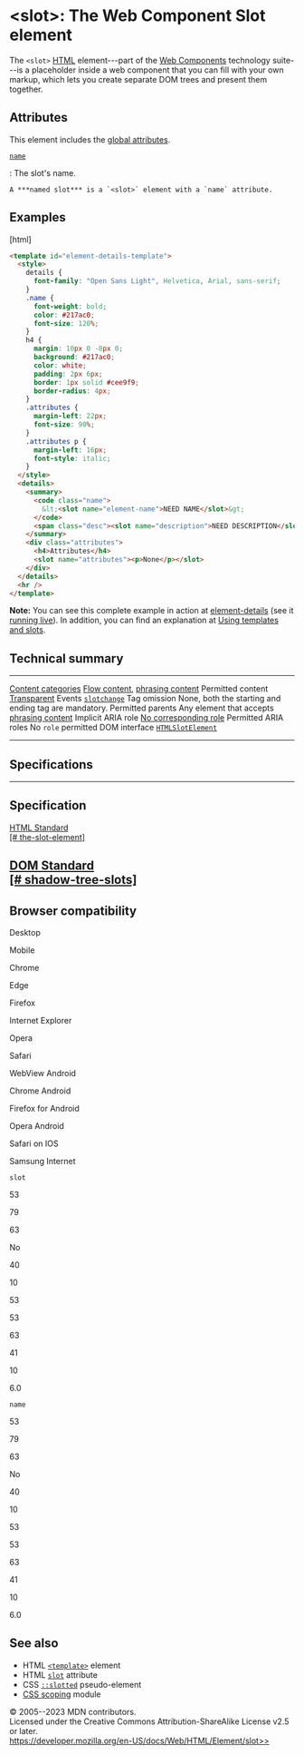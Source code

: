 \<slot\>: The Web Component Slot element
========================================

The `<slot>` [HTML](../index) element---part of the [Web
Components](https://developer.mozilla.org/en-US/docs/Web/API/Web_components)
technology suite---is a placeholder inside a web component that you can
fill with your own markup, which lets you create separate DOM trees and
present them together.

Attributes
----------

This element includes the [global attributes](_Resources/Markup%20And%20Styling/html/global_attributes/index.md).

[`name`](#name)

:   The slot\'s name.

    A ***named slot*** is a `<slot>` element with a `name` attribute.

Examples
--------

[html]

```html
<template id="element-details-template">
  <style>
    details {
      font-family: "Open Sans Light", Helvetica, Arial, sans-serif;
    }
    .name {
      font-weight: bold;
      color: #217ac0;
      font-size: 120%;
    }
    h4 {
      margin: 10px 0 -8px 0;
      background: #217ac0;
      color: white;
      padding: 2px 6px;
      border: 1px solid #cee9f9;
      border-radius: 4px;
    }
    .attributes {
      margin-left: 22px;
      font-size: 90%;
    }
    .attributes p {
      margin-left: 16px;
      font-style: italic;
    }
  </style>
  <details>
    <summary>
      <code class="name">
        &lt;<slot name="element-name">NEED NAME</slot>&gt;
      </code>
      <span class="desc"><slot name="description">NEED DESCRIPTION</slot></span>
    </summary>
    <div class="attributes">
      <h4>Attributes</h4>
      <slot name="attributes"><p>None</p></slot>
    </div>
  </details>
  <hr />
</template>
```

**Note:** You can see this complete example in action at
[element-details](https://github.com/mdn/web-components-examples/tree/main/element-details)
(see it [running
live](https://mdn.github.io/web-components-examples/element-details/)).
In addition, you can find an explanation at [Using templates and
slots](https://developer.mozilla.org/en-US/docs/Web/API/Web_components/Using_templates_and_slots).

Technical summary
-----------------

  --------------------------------------------- ----------------------------------------------------------------------------------------------------------------
  [Content categories](../content_categories)   [Flow content](../content_categories#flow_content), [phrasing content](../content_categories#phrasing_content)
  Permitted content                             [Transparent](../content_categories#transparent_content_model)
  Events                                        [`slotchange`](https://developer.mozilla.org/en-US/docs/Web/API/HTMLSlotElement/slotchange_event)
  Tag omission                                  None, both the starting and ending tag are mandatory.
  Permitted parents                             Any element that accepts [phrasing content](../content_categories#phrasing_content)
  Implicit ARIA role                            [No corresponding role](https://www.w3.org/TR/html-aria/#dfn-no-corresponding-role)
  Permitted ARIA roles                          No `role` permitted
  DOM interface                                 [`HTMLSlotElement`](https://developer.mozilla.org/en-US/docs/Web/API/HTMLSlotElement)
  --------------------------------------------- ----------------------------------------------------------------------------------------------------------------

Specifications
--------------

  ----------------------------------------------------------------------------------------------------

Specification
  ----------------------------------------------------------------------------------------------------

  [HTML Standard\
  [\#
  the-slot-element]](https://html.spec.whatwg.org/multipage/scripting.html#the-slot-element)

[DOM Standard\
  [\# shadow-tree-slots]](https://dom.spec.whatwg.org/#shadow-tree-slots)
  ----------------------------------------------------------------------------------------------------

Browser compatibility
---------------------

Desktop

Mobile

Chrome

Edge

Firefox

Internet Explorer

Opera

Safari

WebView Android

Chrome Android

Firefox for Android

Opera Android

Safari on IOS

Samsung Internet

`slot`

53

79

63

No

40

10

53

53

63

41

10

6.0

`name`

53

79

63

No

40

10

53

53

63

41

10

6.0

See also
--------

- HTML [`<template>`](template) element
- HTML [`slot`](../global_attributes/slot) attribute
- CSS
    [`::slotted`](https://developer.mozilla.org/en-US/docs/Web/CSS/::slotted)
    pseudo-element
- [CSS
    scoping](https://developer.mozilla.org/en-US/docs/Web/CSS/CSS_scoping)
    module

© 2005--2023 MDN contributors.\
Licensed under the Creative Commons Attribution-ShareAlike License v2.5
or later.\
https://developer.mozilla.org/en-US/docs/Web/HTML/Element/slot>>

